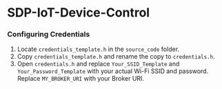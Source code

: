 # SDP-IoT-Device-Control


### Configuring Credentials

1. Locate `credentials_template.h` in the `source_code` folder.
2. Copy `credentials_template.h` and rename the copy to `credentials.h`.
3. Open `credentials.h` and replace `Your_SSID_Template` and `Your_Password_Template` with your actual Wi-Fi SSID and password. Replace `MY_BROKER_URI` with your Broker URI.
